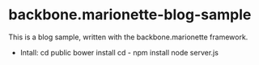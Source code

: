 backbone.marionette-blog-sample
===============================

This is a blog sample, written with the backbone.marionette framework.

* Intall:
    cd public
    bower install
    cd -
    npm install
    node server.js
